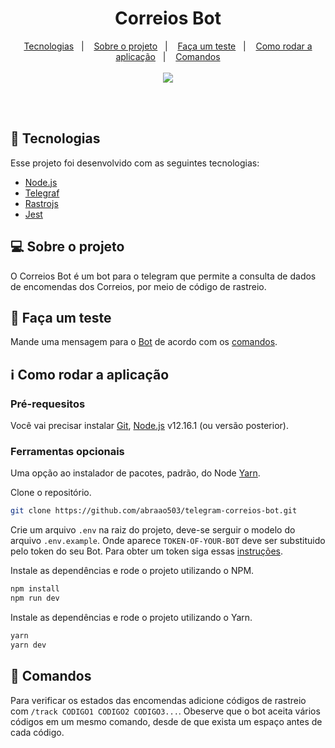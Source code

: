 <h1 align="center">
   Correios Bot
</h1>

<p align="center">
  <a href="#space_invader-tecnologias">Tecnologias</a>&nbsp;&nbsp;&nbsp;|&nbsp;&nbsp;&nbsp;
  <a href="#computer-sobre-o-projeto">Sobre o projeto</a>&nbsp;&nbsp;&nbsp;|&nbsp;&nbsp;&nbsp;
  <a href="#wine_glass-faça-um-teste">Faça um teste</a>&nbsp;&nbsp;&nbsp;|&nbsp;&nbsp;&nbsp;
  <a href="#information_source-como-rodar-a-aplicação">Como rodar a aplicação</a>&nbsp;&nbsp;&nbsp;|&nbsp;&nbsp;&nbsp;
  <a href="#bookmark-comandos">Comandos</a>
  <br><br>
  <img src="https://im2.ezgif.com/tmp/ezgif-2-ef1192c5374e.gif">
</p>
<br><br>

## :space_invader: Tecnologias

Esse projeto foi desenvolvido com as seguintes tecnologias:

- [Node.js](https://nodejs.org/en/)
- [Telegraf](https://telegraf.js.org/)
- [Rastrojs](https://github.com/talesluna/rastrojs)
- [Jest](https://jestjs.io/)

## :computer: Sobre o projeto

O Correios Bot é um bot para o telegram que permite a consulta de dados de encomendas dos Correios, por meio de código de rastreio.

## :wine_glass: Faça um teste

Mande uma mensagem para o [Bot](https://t.me/CorreiosTrackerBot) de acordo com os <a href="#bookmark-comandos">comandos</a>.

## :information_source: Como rodar a aplicação

### Pré-requesitos
Você vai precisar instalar [Git](https://git-scm.com), [Node.js](https://nodejs.org/) v12.16.1 (ou versão posterior). 

### Ferramentas opcionais
Uma opção ao instalador de pacotes, padrão, do Node [Yarn](https://yarnpkg.com/).

Clone o repositório. 
```bash
git clone https://github.com/abraao503/telegram-correios-bot.git

```
Crie um arquivo `.env` na raiz do projeto, deve-se serguir o modelo do arquivo `.env.example`. Onde aparece `TOKEN-OF-YOUR-BOT` deve ser substituido pelo token do seu Bot. Para obter um token siga essas [instruções](https://core.telegram.org/bots).

Instale as dependências e rode o projeto utilizando o NPM.
```bash
npm install
npm run dev
```

Instale as dependências e rode o projeto utilizando o Yarn.
```bash
yarn
yarn dev
```
## :bookmark: Comandos
Para verificar os estados das encomendas adicione códigos de rastreio com `/track CODIGO1 CODIGO2 CODIGO3...`. Obeserve que o bot aceita vários códigos em um mesmo comando, desde de que exista um espaço antes de cada código.
